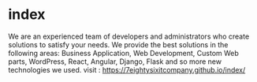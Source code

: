 # index
We are an experienced team of developers and administrators who create solutions to satisfy your needs. We provide the best solutions in the following areas: Business Application, Web Development, Custom Web parts, WordPress, React, Angular, Django, Flask and so more new technologies we used.
visit : https://7eightysixitcompany.github.io/index/
